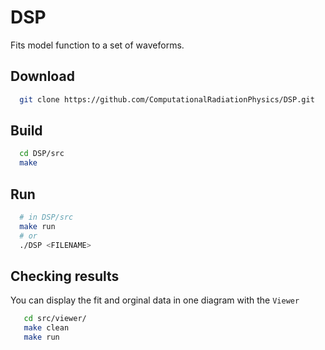DSP
===

Fits model function to a set of waveforms.

## Download

```bash
  git clone https://github.com/ComputationalRadiationPhysics/DSP.git
```

## Build

```bash
  cd DSP/src
  make
```

## Run

```bash
  # in DSP/src
  make run
  # or
  ./DSP <FILENAME>
```

## Checking results

You can display the fit and orginal data in one diagram with the `Viewer`

```bash
   cd src/viewer/
   make clean
   make run
```
